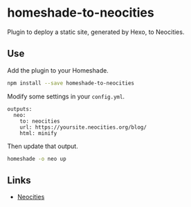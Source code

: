 homeshade-to-neocities
=======================

Plugin to deploy a static site, generated by Hexo, to Neocities.

Use
---
Add the plugin to your Homeshade.
``` bash
npm install --save homeshade-to-neocities
```

Modify some settings in your `config.yml`.
```
outputs:
  neo:
    to: neocities
    url: https://yoursite.neocities.org/blog/
    html: minify
```

Then update that output.
``` bash
homeshade -o neo up
```

Links
-----
* [Neocities](https://neocities.org)
